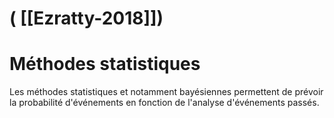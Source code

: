 # ( [[Ezratty-2018]])


Méthodes statistiques
=====================

  

Les méthodes statistiques et notamment bayésiennes permettent de prévoir la probabilité d'événements en fonction de l'analyse d'événements passés.



